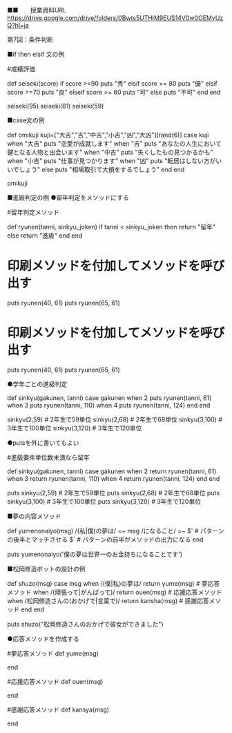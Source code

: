 ■■　　授業資料URL
https://drive.google.com/drive/folders/0Bwts5UTHjM9EUS14V0w0OEMyUzQ?hl=ja

第7回：条件判断

■if then elsif 文の例

#成績評価

def seiseki(score)
    if score >=90
    	puts "秀"
    elsif score >= 80
        puts "優"
    elsif score >=70
        puts "良"
    elseif score >= 60
        puts "可"
    else
		puts "不可"
    end
end

seiseki(95)
seiseki(81)
seiseki(59)


■case文の例

def omikuji
    kuji=["大吉","吉","中吉","小吉","凶","大凶"][rand(6)]
    case kuji
    when "大吉"
        puts "恋愛が成就します"
    when "吉"
        puts "あなたの人生において鍵となる人物と出会います"
    when "中吉"
        puts "失くしたもの見つかるかも"
    when "小吉"
        puts "仕事が見つかります"
    when "凶"
        puts "転居はしない方がいいでしょう"
    else
        puts "相場取引で大損をするでしょう"
    end
end

omikuji

■進級判定の例
●留年判定をメソッドにする

#留年判定メソッド

def ryunen(tanni, sinkyu_joken)
    if tanni < sinkyu_joken 
    then
        return "留年"
    else
        return "進級"
    end
end

# 印刷メソッドを付加してメソッドを呼び出す
puts  ryunen(40, 61) 
puts  ryunen(65, 61)


# 印刷メソッドを付加してメソッドを呼び出す
puts  ryunen(40, 61) 
puts  ryunen(65, 61)

●学年ごとの進級判定

def sinkyu(gakunen, tanni)
    case gakunen
    when 2
        puts ryunen(tanni, 61)
    when 3
        puts ryunen(tanni, 110)
    when 4
        puts ryunen(tanni, 124)
    end
end


sinkyu(2,59)     # 2年生で59単位
sinkyu(2,68)     # 2年生で68単位
sinkyu(3,100)   # 3年生で100単位
sinkyu(3,120)   # 3年生で120単位

●putsを外に書いてもよい

#進級要件単位数未満なら留年

def sinkyu(gakunen, tanni)
    case gakunen
    when 2
        return ryunen(tanni, 61)
    when 3
        return ryunen(tanni, 110)
    when 4
        return ryunen(tanni, 124)
    end
end

puts sinkyu(2,59)     # 2年生で59単位
puts sinkyu(2,68)     # 2年生で68単位
puts sinkyu(3,100)   # 3年生で100単位
puts sinkyu(3,120)   # 3年生で120単位

■夢の内容メソッド

def yumenonaiyo(msg)
    /(私|僕)の夢は/ =~ msg
    /になること/ =~ $'   # パターンの後半とマッチさせる
    $`                   # パターンの前半がメソッドの出力になる
end

puts yumenonaiyo('僕の夢は世界一のお金持ちになることです')



■松岡修造ボットの設計の例

def shuzo(msg)
   case msg
   when /(僕|私)の夢は/
        return yume(msg)            # 夢応答メソッド
    when /(頑張って|がんばって)/
        return ouen(msg)            # 応援応答メソッド
    when /松岡修造さんの(おかげで|言葉で)/
        return kansha(msg)         # 感謝応答メソッド
    end
end

puts shuzo("松岡修造さんのおかげで彼女ができました")

●応答メソッドを作成する

#夢応答メソッド
def yume(msg)

end

#応援応答メソッド
def ouen(msg)

end

#感謝応答メソッド
def kansya(msg)

end

